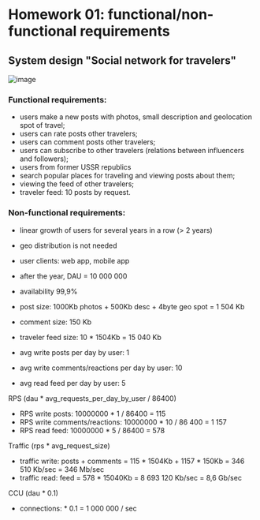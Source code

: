 Homework 01: functional/non-functional requirements
=======

## System design "Social network for travelers"
![image](https://github.com/user-attachments/assets/2712c495-7088-4746-a2e3-df7fb2bdcffc)


### Functional requirements:
 - users make a new posts with photos, small description and geolocation spot of travel;
 - users can rate posts other travelers;
 - users can comment posts other travelers;
 - users can subscribe to other travelers (relations between influencers and followers);
 - users from former USSR republics
 - search popular places for traveling and viewing posts about them;
 - viewing the feed of other travelers;
 - traveler feed: 10 posts by request.


### Non-functional requirements:
 - linear growth of users for several years in a row (> 2 years)
 - geo distribution is not needed
 - user clients: web app, mobile app
 - after the year, DAU = 10 000 000
 - availability 99,9%


 - post size: 1000Kb photos + 500Kb desc + 4byte geo spot = 1 504 Kb
 - comment size: 150 Kb
 - traveler feed size: 10 * 1504Kb = 15 040 Kb
 - avg write posts per day by user: 1
 - avg write comments/reactions per day by user: 10
 - avg read feed per day by user: 5

RPS (dau * avg_requests_per_day_by_user / 86400)
 - RPS write posts: 10000000 * 1 / 86400 = 115
 - RPS write comments/reactions: 10000000 * 10 / 86 400 = 1 157
 - RPS read feed: 10000000 * 5 / 86400 = 578

Traffic (rps * avg_request_size)
 - traffic write: posts + comments = 115 * 1504Kb + 1157 * 150Kb = 346 510 Kb/sec = 346 Mb/sec
 - traffic read: feed = 578 * 15040Kb = 8 693 120 Kb/sec = 8,6 Gb/sec

CCU (dau * 0.1)
 - connections: * 0.1 = 1 000 000 / sec 
